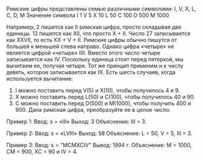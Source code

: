 Римские цифры представлены семью различными символами:  I, V, X, L, C, D, M
Значение символа
I 1
V 5
X 10
L 50
C 100
D 500
M 1000

Например,  2 пишется как II римская цифра, просто складывая две единицы. 12 пишется как  XII, что просто X + II. Число 27 записывается как XXVII, то есть XX + V + II.
Римские цифры обычно пишутся от большей к меньшей слева направо. Однако цифра «четыре» не является цифрой «четыре» IIII. Вместо этого число четыре записывается как IV. 
Поскольку единица стоит перед пятеркой, мы вычитаем ее, получая четыре. Тот же принцип применим и к числу девять, которое записывается как IX.
Есть шесть случаев, когда используется вычитание:
1) I можно поставить перед V(5) и X(10), чтобы получилось 4 и 9. 
2) X можно поставить перед L(50) и C(100), чтобы получилось 40 и 90. 
3) C можно поставить перед D(500) и M(1000), чтобы получить 400 и 900.
Дана римская цифра, преобразуйте ее в целое число.

Пример 1:
Ввод: s = «III»
 Выход: 3
 Объяснение: III = 3.

Пример 2:
Ввод: s = «LVIII»
 Выход: 58
 Объяснение: L = 50, V = 5, III = 3.

Пример 3:
Ввод: s = "MCMXCIV"
 Вывод: 1994 г.
 Объяснение: M = 1000, CM = 900, XC = 90 и IV = 4.
